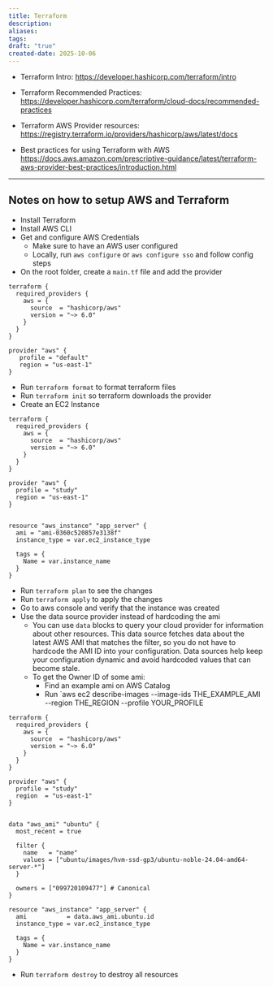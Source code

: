 ```yaml
---
title: Terraform
description:
aliases:
tags:
draft: "true"
created-date: 2025-10-06
---
```



- Terraform Intro: https://developer.hashicorp.com/terraform/intro

-  Terraform Recommended Practices: https://developer.hashicorp.com/terraform/cloud-docs/recommended-practices

- Terraform AWS Provider resources: https://registry.terraform.io/providers/hashicorp/aws/latest/docs

- Best practices for using Terraform with AWS https://docs.aws.amazon.com/prescriptive-guidance/latest/terraform-aws-provider-best-practices/introduction.html



---


## Notes on how to setup AWS and Terraform

- Install Terraform
- Install AWS CLI
- Get and configure AWS Credentials
	- Make sure to have an AWS user configured
	- Locally, run `aws configure` or `aws configure sso` and follow config steps
- On the root folder, create a `main.tf` file and add the provider
```
terraform {
  required_providers {
    aws = {
      source  = "hashicorp/aws"
      version = "~> 6.0"
    }
  }
}

provider "aws" {
   profile = "default"
   region = "us-east-1"
}

```
- Run `terraform format` to format terraform files
- Run `terraform init` so terraform downloads the provider
- Create an EC2 Instance
```
terraform {
  required_providers {
    aws = {
      source  = "hashicorp/aws"
      version = "~> 6.0"
    }
  }
}

provider "aws" {
  profile = "study"
  region = "us-east-1"
}


resource "aws_instance" "app_server" {
  ami = "ami-0360c520857e3138f"
  instance_type = var.ec2_instance_type

  tags = {
    Name = var.instance_name
  }
}
```
- Run `terraform plan` to see the changes
- Run `terraform apply` to apply the changes
- Go to aws console and verify that the instance was created
- Use the data source provider instead of hardcoding the ami
	- You can use `data` blocks to query your cloud provider for information about other resources. This data source fetches data about the latest AWS AMI that matches the filter, so you do not have to hardcode the AMI ID into your configuration. Data sources help keep your configuration dynamic and avoid hardcoded values that can become stale.
	- To get the Owner ID of some ami:
		- Find an example ami on AWS Catalog
		- Run `aws ec2 describe-images --image-ids THE_EXAMPLE_AMI --region THE_REGION --profile YOUR_PROFILE

```
terraform {
  required_providers {
    aws = {
      source  = "hashicorp/aws"
      version = "~> 6.0"
    }
  }
}

provider "aws" {
  profile = "study"
  region  = "us-east-1"
}


data "aws_ami" "ubuntu" {
  most_recent = true

  filter {
    name   = "name"
    values = ["ubuntu/images/hvm-ssd-gp3/ubuntu-noble-24.04-amd64-server-*"]
  }

  owners = ["099720109477"] # Canonical
}

resource "aws_instance" "app_server" {
  ami           = data.aws_ami.ubuntu.id
  instance_type = var.ec2_instance_type

  tags = {
    Name = var.instance_name
  }
}

```

- Run `terraform destroy` to destroy all resources